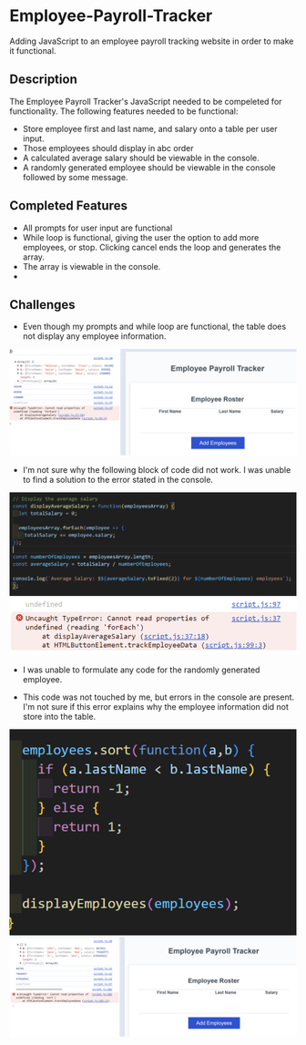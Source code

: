 # Employee-Payroll-Tracker

Adding JavaScript to an employee payroll tracking website in order to make it functional.

## Description

The Employee Payroll Tracker's JavaScript needed to be compeleted for functionality.
The following features needed to be functional:

- Store employee first and last name, and salary onto a table per user input.
- Those employees should display in abc order
- A calculated average salary should be viewable in the console.
- A randomly generated employee should be viewable in the console followed by some message.

## Completed Features

- All prompts for user input are functional
- While loop is functional, giving the user the option to add more employees, or stop. Clicking cancel ends the loop and generates the array.
- The array is viewable in the console.
-

## Challenges

- Even though my prompts and while loop are functional, the table does not display any employee information.

![alt text](assets/images/empty-table-issue.png)

- I'm not sure why the following block of code did not work. I was unable to find a solution to the error stated in the console.

![alt text](assets/images/average-salary-code.png)
![alt text](assets/images/average-salary-console-error.png)

- I was unable to formulate any code for the randomly generated employee.

- This code was not touched by me, but errors in the console are present. I'm not sure if this error explains why the employee information did not store into the table.

![alt text](assets/images/original-sort-code.png)
![alt text](assets/images/console-sort-error.png)
